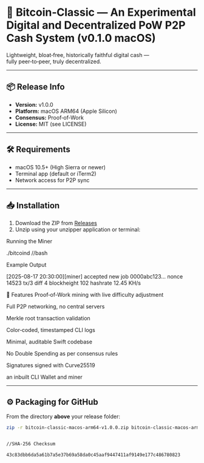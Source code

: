 # 🚀 Bitcoin‑Classic — An Experimental Digital and Decentralized PoW P2P Cash System (v0.1.0 macOS)

Lightweight, bloat‑free, historically faithful digital cash —  
fully peer‑to‑peer, truly decentralized.

---

## 📦 Release Info
- **Version:** v1.0.0
- **Platform:** macOS ARM64 (Apple Silicon)
- **Consensus:** Proof‑of‑Work
- **License:** MIT (see LICENSE)

---

## 🛠 Requirements
- macOS 10.5+ (High Sierra or newer)
- Terminal app (default or iTerm2)
- Network access for P2P sync

---

## 📥 Installation
1. Download the ZIP from [Releases](../../releases)
2. Unzip using your unzipper application or terminal:
    

Running the Miner


./bitcoind //bash


Example Output 

[2025-08-17 20:30:00][miner] accepted new job 0000abc123… nonce 14523 tx/3 diff 4 blockheight 102 hashrate 12.45 KH/s


🌟 Features
Proof‑of‑Work mining with live difficulty adjustment

Full P2P networking, no central servers

Merkle root transaction validation

Color‑coded, timestamped CLI logs

Minimal, auditable Swift codebase

No Double Spending as per consensus rules

Signatures signed with Curve25519

an inbuilt CLI Wallet and miner 





---

## ⚙️ Packaging for GitHub
From the directory **above** your release folder:
```bash
zip -r bitcoin-classic-macos-arm64-v1.0.0.zip bitcoin-classic-macos-arm64-v1.0.0


//SHA-256 Checksum

43c83dbb6da5a61b7a5e37b69a58da0c45aaf9447411af9149e177c486780823 



